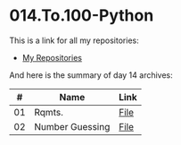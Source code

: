 # 014.To.100-Python

This is a link for all my repositories:

-   [My Repositories](https://github.com/DexxterGWM?tab=repositories)

And here is the summary of day 14 archives:

|  #  | Name                                                                                                                     | Link                                                                           |
| :-: | --------------------------------------------------------------------------------------------------------------------------- | --------------------------------------------------------------------------------- |
| 01  | Rqmts.                            | [File](https://github.com/DexxterGWM/014.To.100-Python/tree/main/01.%20Higher%20Lower%20Game)               |
| 02  | Number Guessing                            | [File](https://github.com/DexxterGWM/014.To.100-Python/tree/main/02.%20Solution%20Walkthrough)               |
